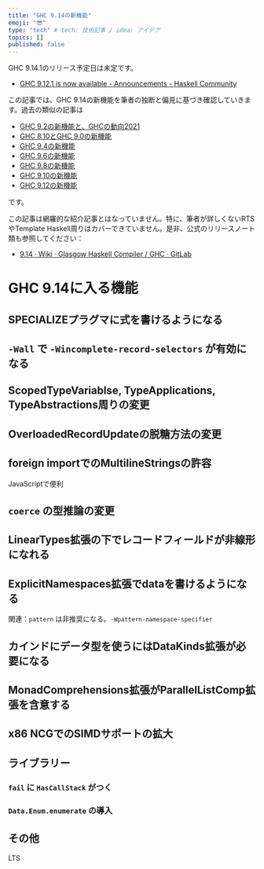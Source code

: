 ```yaml
---
title: "GHC 9.14の新機能"
emoji: "😎"
type: "tech" # tech: 技術記事 / idea: アイデア
topics: []
published: false
---
```


GHC 9.14.1のリリース予定日は未定です。

* [GHC 9.12.1 is now available - Announcements - Haskell Community](https://discourse.haskell.org/t/ghc-9-12-1-is-now-available/11031)

この記事では、GHC 9.14の新機能を筆者の独断と偏見に基づき確認していきます。過去の類似の記事は

* [GHC 9.2の新機能と、GHCの動向2021](ghc-9-2-and-future)
* [GHC 8.10とGHC 9.0の新機能](ghc-8-10-and-9-0)
* [GHC 9.4の新機能](whats-new-in-ghc-9-4)
* [GHC 9.6の新機能](whats-new-in-ghc-9-6)
* [GHC 9.8の新機能](whats-new-in-ghc-9-8)
* [GHC 9.10の新機能](whats-new-in-ghc-9-10)
* [GHC 9.12の新機能](whats-new-in-ghc-9-12)

です。

この記事は網羅的な紹介記事とはなっていません。特に、筆者が詳しくないRTSやTemplate Haskell周りはカバーできていません。是非、公式のリリースノート類も参照してください：

<!-- * [2.1. Version 9.12.1 — Glasgow Haskell Compiler 9.12.1 User's Guide](https://downloads.haskell.org/ghc/9.12.1/docs/users_guide/9.12.1-notes.html) -->
<!--    * [docs/users_guide/9.12.1-notes.rst · ghc-9.12 · Glasgow Haskell Compiler / GHC · GitLab](https://gitlab.haskell.org/ghc/ghc/-/blob/ghc-9.12/docs/users_guide/9.12.1-notes.rst) -->
<!-- * [Changelog for base-4.21.0.0 | Hackage](https://hackage.haskell.org/package/base-4.21.0.0/changelog) -->
<!--    * [libraries/base/changelog.md · ghc-9.14 · Glasgow Haskell Compiler / GHC · GitLab](https://gitlab.haskell.org/ghc/ghc/-/blob/ghc-9.14/libraries/base/changelog.md) -->
* [9.14 · Wiki · Glasgow Haskell Compiler / GHC · GitLab](https://gitlab.haskell.org/ghc/ghc/-/wikis/migration/9.14)

# GHC 9.14に入る機能

## SPECIALIZEプラグマに式を書けるようになる

## `-Wall` で `-Wincomplete-record-selectors` が有効になる

## ScopedTypeVariablse, TypeApplications, TypeAbstractions周りの変更

## OverloadedRecordUpdateの脱糖方法の変更

## foreign importでのMultilineStringsの許容

JavaScriptで便利

## `coerce` の型推論の変更

## LinearTypes拡張の下でレコードフィールドが非線形になれる

## ExplicitNamespaces拡張でdataを書けるようになる

関連：`pattern` は非推奨になる。`-Wpattern-namespace-specifier`

## カインドにデータ型を使うにはDataKinds拡張が必要になる

## MonadComprehensions拡張がParallelListComp拡張を含意する

## x86 NCGでのSIMDサポートの拡大

## ライブラリー

### `fail` に `HasCallStack` がつく

### `Data.Enum.enumerate` の導入

## その他

LTS
